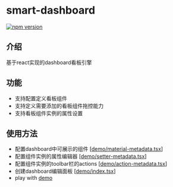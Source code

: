 # smart-dashboard

[![npm version](https://img.shields.io/npm/v/smart-dashboard.svg?style=flat-square)](https://www.npmjs.com/package/smart-dashboard)

## 介绍

基于react实现的dashboard看板引擎

## 功能

- 支持配置定义看板组件
- 支持定义需要添加的看板组件拖控能力
- 支持看板组件实例的属性设置

## 使用方法

- 配置dashboard中可展示的组件 [[demo/material-metadata.tsx](https://github.com/bruce007lee/smart-dashboard/blob/main/demo/material-metadata.tsx)]
- 配置组件实例的属性编辑器 [[demo/setter-metadata.tsx](https://github.com/bruce007lee/smart-dashboard/blob/main/demo/setter-metadata.tsx)]
- 配置组件实例的toolbar栏的actions [[demo/action-metadata.tsx](https://github.com/bruce007lee/smart-dashboard/blob/main/demo/action-metadata.tsx)]
- 创建dashboard编辑面板 [[demo/index.tsx](https://github.com/bruce007lee/smart-dashboard/blob/main/demo/index.tsx)]
- play with [demo](https://codesandbox.io/s/smart-dashboard-demo-49kl16)